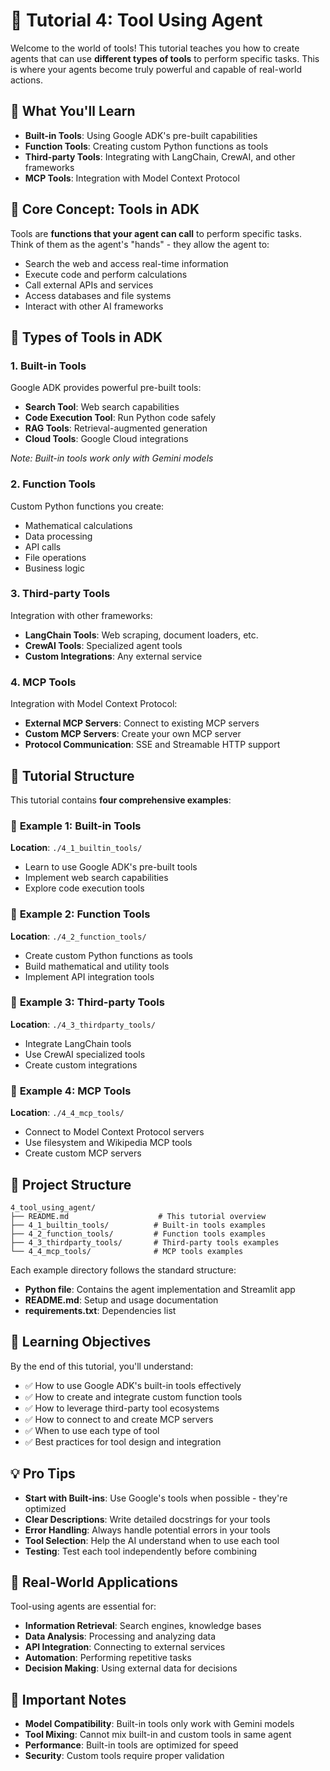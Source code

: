 # 🎯 Tutorial 4: Tool Using Agent

Welcome to the world of tools! This tutorial teaches you how to create agents that can use **different types of tools** to perform specific tasks. This is where your agents become truly powerful and capable of real-world actions.

## 🎯 What You'll Learn

- **Built-in Tools**: Using Google ADK's pre-built capabilities
- **Function Tools**: Creating custom Python functions as tools
- **Third-party Tools**: Integrating with LangChain, CrewAI, and other frameworks
- **MCP Tools**: Integration with Model Context Protocol

## 🧠 Core Concept: Tools in ADK

Tools are **functions that your agent can call** to perform specific tasks. Think of them as the agent's "hands" - they allow the agent to:
- Search the web and access real-time information
- Execute code and perform calculations
- Call external APIs and services
- Access databases and file systems
- Interact with other AI frameworks

## 🔧 Types of Tools in ADK

### 1. **Built-in Tools**
Google ADK provides powerful pre-built tools:
- **Search Tool**: Web search capabilities
- **Code Execution Tool**: Run Python code safely
- **RAG Tools**: Retrieval-augmented generation
- **Cloud Tools**: Google Cloud integrations

*Note: Built-in tools work only with Gemini models*

### 2. **Function Tools**
Custom Python functions you create:
- Mathematical calculations
- Data processing
- API calls
- File operations
- Business logic

### 3. **Third-party Tools**
Integration with other frameworks:
- **LangChain Tools**: Web scraping, document loaders, etc.
- **CrewAI Tools**: Specialized agent tools
- **Custom Integrations**: Any external service

### 4. **MCP Tools**
Integration with Model Context Protocol:
- **External MCP Servers**: Connect to existing MCP servers
- **Custom MCP Servers**: Create your own MCP server
- **Protocol Communication**: SSE and Streamable HTTP support

## 🚀 Tutorial Structure

This tutorial contains **four comprehensive examples**:

### 📍 **Example 1: Built-in Tools**
**Location**: `./4_1_builtin_tools/`
- Learn to use Google ADK's pre-built tools
- Implement web search capabilities
- Explore code execution tools

### 📍 **Example 2: Function Tools**
**Location**: `./4_2_function_tools/`
- Create custom Python functions as tools
- Build mathematical and utility tools
- Implement API integration tools

### 📍 **Example 3: Third-party Tools**
**Location**: `./4_3_thirdparty_tools/`
- Integrate LangChain tools
- Use CrewAI specialized tools
- Create custom integrations

### 📍 **Example 4: MCP Tools**
**Location**: `./4_4_mcp_tools/`
- Connect to Model Context Protocol servers
- Use filesystem and Wikipedia MCP tools
- Create custom MCP servers

## 📁 Project Structure

```
4_tool_using_agent/
├── README.md                    # This tutorial overview
├── 4_1_builtin_tools/          # Built-in tools examples
├── 4_2_function_tools/         # Function tools examples  
├── 4_3_thirdparty_tools/       # Third-party tools examples
└── 4_4_mcp_tools/              # MCP tools examples
```

Each example directory follows the standard structure:
- **Python file**: Contains the agent implementation and Streamlit app
- **README.md**: Setup and usage documentation
- **requirements.txt**: Dependencies list

## 🎯 Learning Objectives

By the end of this tutorial, you'll understand:
- ✅ How to use Google ADK's built-in tools effectively
- ✅ How to create and integrate custom function tools
- ✅ How to leverage third-party tool ecosystems
- ✅ How to connect to and create MCP servers
- ✅ When to use each type of tool
- ✅ Best practices for tool design and integration

## 💡 Pro Tips

- **Start with Built-ins**: Use Google's tools when possible - they're optimized
- **Clear Descriptions**: Write detailed docstrings for your tools
- **Error Handling**: Always handle potential errors in your tools
- **Tool Selection**: Help the AI understand when to use each tool
- **Testing**: Test each tool independently before combining

## 🎯 Real-World Applications

Tool-using agents are essential for:
- **Information Retrieval**: Search engines, knowledge bases
- **Data Analysis**: Processing and analyzing data
- **API Integration**: Connecting to external services
- **Automation**: Performing repetitive tasks
- **Decision Making**: Using external data for decisions

## 🚨 Important Notes

- **Model Compatibility**: Built-in tools only work with Gemini models
- **Tool Mixing**: Cannot mix built-in and custom tools in same agent
- **Performance**: Built-in tools are optimized for speed
- **Security**: Custom tools require proper validation
